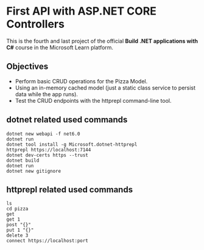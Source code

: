 # First API with ASP.NET CORE Controllers
This is the fourth and last project of the official **Build .NET applications with C#** course in the Microsoft Learn platform.

## Objectives
- Perform basic CRUD operations for the Pizza Model.
- Using an in-memory cached model (just a static class service to persist data while the app runs).
- Test the CRUD endpoints with the httprepl command-line tool. 

## dotnet related used commands

    dotnet new webapi -f net6.0
    dotnet run
    dotnet tool install -g Microsoft.dotnet-httprepl
    httprepl https://localhost:7144
    dotnet dev-certs https --trust
    dotnet build
    dotnet run
    dotnet new gitignore

## httprepl related used commands

    ls
    cd pizza
    get
    get 1
    post "{}"
    put 1 "{}"
    delete 3
    connect https://localhost:port

